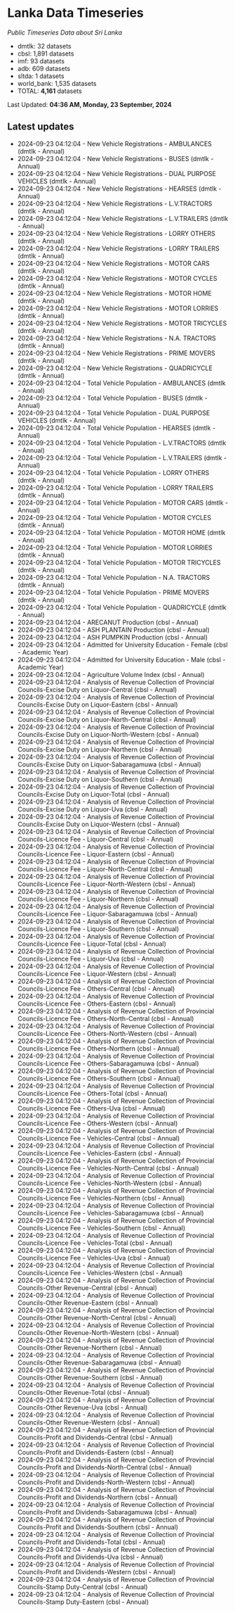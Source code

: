 # Lanka Data Timeseries
*Public Timeseries Data about Sri Lanka*

* dmtlk: 32 datasets
* cbsl: 1,891 datasets
* imf: 93 datasets
* adb: 609 datasets
* sltda: 1 datasets
* world_bank: 1,535 datasets
* TOTAL: **4,161** datasets

Last Updated: **04:36 AM, Monday, 23 September, 2024**

## Latest updates

* 2024-09-23 04:12:04 - New Vehicle Registrations - AMBULANCES (dmtlk - Annual)
* 2024-09-23 04:12:04 - New Vehicle Registrations - BUSES (dmtlk - Annual)
* 2024-09-23 04:12:04 - New Vehicle Registrations - DUAL PURPOSE VEHICLES (dmtlk - Annual)
* 2024-09-23 04:12:04 - New Vehicle Registrations - HEARSES (dmtlk - Annual)
* 2024-09-23 04:12:04 - New Vehicle Registrations - L.V.TRACTORS (dmtlk - Annual)
* 2024-09-23 04:12:04 - New Vehicle Registrations - L.V.TRAILERS (dmtlk - Annual)
* 2024-09-23 04:12:04 - New Vehicle Registrations - LORRY OTHERS (dmtlk - Annual)
* 2024-09-23 04:12:04 - New Vehicle Registrations - LORRY TRAILERS (dmtlk - Annual)
* 2024-09-23 04:12:04 - New Vehicle Registrations - MOTOR CARS (dmtlk - Annual)
* 2024-09-23 04:12:04 - New Vehicle Registrations - MOTOR CYCLES (dmtlk - Annual)
* 2024-09-23 04:12:04 - New Vehicle Registrations - MOTOR HOME (dmtlk - Annual)
* 2024-09-23 04:12:04 - New Vehicle Registrations - MOTOR LORRIES (dmtlk - Annual)
* 2024-09-23 04:12:04 - New Vehicle Registrations - MOTOR TRICYCLES (dmtlk - Annual)
* 2024-09-23 04:12:04 - New Vehicle Registrations - N.A. TRACTORS (dmtlk - Annual)
* 2024-09-23 04:12:04 - New Vehicle Registrations - PRIME MOVERS (dmtlk - Annual)
* 2024-09-23 04:12:04 - New Vehicle Registrations - QUADRICYCLE (dmtlk - Annual)
* 2024-09-23 04:12:04 - Total Vehicle Population - AMBULANCES (dmtlk - Annual)
* 2024-09-23 04:12:04 - Total Vehicle Population - BUSES (dmtlk - Annual)
* 2024-09-23 04:12:04 - Total Vehicle Population - DUAL PURPOSE VEHICLES (dmtlk - Annual)
* 2024-09-23 04:12:04 - Total Vehicle Population - HEARSES (dmtlk - Annual)
* 2024-09-23 04:12:04 - Total Vehicle Population - L.V.TRACTORS (dmtlk - Annual)
* 2024-09-23 04:12:04 - Total Vehicle Population - L.V.TRAILERS (dmtlk - Annual)
* 2024-09-23 04:12:04 - Total Vehicle Population - LORRY OTHERS (dmtlk - Annual)
* 2024-09-23 04:12:04 - Total Vehicle Population - LORRY TRAILERS (dmtlk - Annual)
* 2024-09-23 04:12:04 - Total Vehicle Population - MOTOR CARS (dmtlk - Annual)
* 2024-09-23 04:12:04 - Total Vehicle Population - MOTOR CYCLES (dmtlk - Annual)
* 2024-09-23 04:12:04 - Total Vehicle Population - MOTOR HOME (dmtlk - Annual)
* 2024-09-23 04:12:04 - Total Vehicle Population - MOTOR LORRIES (dmtlk - Annual)
* 2024-09-23 04:12:04 - Total Vehicle Population - MOTOR TRICYCLES (dmtlk - Annual)
* 2024-09-23 04:12:04 - Total Vehicle Population - N.A. TRACTORS (dmtlk - Annual)
* 2024-09-23 04:12:04 - Total Vehicle Population - PRIME MOVERS (dmtlk - Annual)
* 2024-09-23 04:12:04 - Total Vehicle Population - QUADRICYCLE (dmtlk - Annual)
* 2024-09-23 04:12:04 - ARECANUT Production (cbsl - Annual)
* 2024-09-23 04:12:04 - ASH PLANTAIN Production (cbsl - Annual)
* 2024-09-23 04:12:04 - ASH PUMPKIN Production (cbsl - Annual)
* 2024-09-23 04:12:04 - Admitted for University Education - Female (cbsl - Academic Year)
* 2024-09-23 04:12:04 - Admitted for University Education - Male (cbsl - Academic Year)
* 2024-09-23 04:12:04 - Agriculture Volume Index (cbsl - Annual)
* 2024-09-23 04:12:04 - Analysis of Revenue Collection of Provincial Councils-Excise Duty on Liquor-Central (cbsl - Annual)
* 2024-09-23 04:12:04 - Analysis of Revenue Collection of Provincial Councils-Excise Duty on Liquor-Eastern (cbsl - Annual)
* 2024-09-23 04:12:04 - Analysis of Revenue Collection of Provincial Councils-Excise Duty on Liquor-North-Central (cbsl - Annual)
* 2024-09-23 04:12:04 - Analysis of Revenue Collection of Provincial Councils-Excise Duty on Liquor-North-Western (cbsl - Annual)
* 2024-09-23 04:12:04 - Analysis of Revenue Collection of Provincial Councils-Excise Duty on Liquor-Northern (cbsl - Annual)
* 2024-09-23 04:12:04 - Analysis of Revenue Collection of Provincial Councils-Excise Duty on Liquor-Sabaragamuwa (cbsl - Annual)
* 2024-09-23 04:12:04 - Analysis of Revenue Collection of Provincial Councils-Excise Duty on Liquor-Southern (cbsl - Annual)
* 2024-09-23 04:12:04 - Analysis of Revenue Collection of Provincial Councils-Excise Duty on Liquor-Total (cbsl - Annual)
* 2024-09-23 04:12:04 - Analysis of Revenue Collection of Provincial Councils-Excise Duty on Liquor-Uva (cbsl - Annual)
* 2024-09-23 04:12:04 - Analysis of Revenue Collection of Provincial Councils-Excise Duty on Liquor-Western (cbsl - Annual)
* 2024-09-23 04:12:04 - Analysis of Revenue Collection of Provincial Councils-Licence Fee - Liquor-Central (cbsl - Annual)
* 2024-09-23 04:12:04 - Analysis of Revenue Collection of Provincial Councils-Licence Fee - Liquor-Eastern (cbsl - Annual)
* 2024-09-23 04:12:04 - Analysis of Revenue Collection of Provincial Councils-Licence Fee - Liquor-North-Central (cbsl - Annual)
* 2024-09-23 04:12:04 - Analysis of Revenue Collection of Provincial Councils-Licence Fee - Liquor-North-Western (cbsl - Annual)
* 2024-09-23 04:12:04 - Analysis of Revenue Collection of Provincial Councils-Licence Fee - Liquor-Northern (cbsl - Annual)
* 2024-09-23 04:12:04 - Analysis of Revenue Collection of Provincial Councils-Licence Fee - Liquor-Sabaragamuwa (cbsl - Annual)
* 2024-09-23 04:12:04 - Analysis of Revenue Collection of Provincial Councils-Licence Fee - Liquor-Southern (cbsl - Annual)
* 2024-09-23 04:12:04 - Analysis of Revenue Collection of Provincial Councils-Licence Fee - Liquor-Total (cbsl - Annual)
* 2024-09-23 04:12:04 - Analysis of Revenue Collection of Provincial Councils-Licence Fee - Liquor-Uva (cbsl - Annual)
* 2024-09-23 04:12:04 - Analysis of Revenue Collection of Provincial Councils-Licence Fee - Liquor-Western (cbsl - Annual)
* 2024-09-23 04:12:04 - Analysis of Revenue Collection of Provincial Councils-Licence Fee - Others-Central (cbsl - Annual)
* 2024-09-23 04:12:04 - Analysis of Revenue Collection of Provincial Councils-Licence Fee - Others-Eastern (cbsl - Annual)
* 2024-09-23 04:12:04 - Analysis of Revenue Collection of Provincial Councils-Licence Fee - Others-North-Central (cbsl - Annual)
* 2024-09-23 04:12:04 - Analysis of Revenue Collection of Provincial Councils-Licence Fee - Others-North-Western (cbsl - Annual)
* 2024-09-23 04:12:04 - Analysis of Revenue Collection of Provincial Councils-Licence Fee - Others-Northern (cbsl - Annual)
* 2024-09-23 04:12:04 - Analysis of Revenue Collection of Provincial Councils-Licence Fee - Others-Sabaragamuwa (cbsl - Annual)
* 2024-09-23 04:12:04 - Analysis of Revenue Collection of Provincial Councils-Licence Fee - Others-Southern (cbsl - Annual)
* 2024-09-23 04:12:04 - Analysis of Revenue Collection of Provincial Councils-Licence Fee - Others-Total (cbsl - Annual)
* 2024-09-23 04:12:04 - Analysis of Revenue Collection of Provincial Councils-Licence Fee - Others-Uva (cbsl - Annual)
* 2024-09-23 04:12:04 - Analysis of Revenue Collection of Provincial Councils-Licence Fee - Others-Western (cbsl - Annual)
* 2024-09-23 04:12:04 - Analysis of Revenue Collection of Provincial Councils-Licence Fee - Vehicles-Central (cbsl - Annual)
* 2024-09-23 04:12:04 - Analysis of Revenue Collection of Provincial Councils-Licence Fee - Vehicles-Eastern (cbsl - Annual)
* 2024-09-23 04:12:04 - Analysis of Revenue Collection of Provincial Councils-Licence Fee - Vehicles-North-Central (cbsl - Annual)
* 2024-09-23 04:12:04 - Analysis of Revenue Collection of Provincial Councils-Licence Fee - Vehicles-North-Western (cbsl - Annual)
* 2024-09-23 04:12:04 - Analysis of Revenue Collection of Provincial Councils-Licence Fee - Vehicles-Northern (cbsl - Annual)
* 2024-09-23 04:12:04 - Analysis of Revenue Collection of Provincial Councils-Licence Fee - Vehicles-Sabaragamuwa (cbsl - Annual)
* 2024-09-23 04:12:04 - Analysis of Revenue Collection of Provincial Councils-Licence Fee - Vehicles-Southern (cbsl - Annual)
* 2024-09-23 04:12:04 - Analysis of Revenue Collection of Provincial Councils-Licence Fee - Vehicles-Total (cbsl - Annual)
* 2024-09-23 04:12:04 - Analysis of Revenue Collection of Provincial Councils-Licence Fee - Vehicles-Uva (cbsl - Annual)
* 2024-09-23 04:12:04 - Analysis of Revenue Collection of Provincial Councils-Licence Fee - Vehicles-Western (cbsl - Annual)
* 2024-09-23 04:12:04 - Analysis of Revenue Collection of Provincial Councils-Other Revenue-Central (cbsl - Annual)
* 2024-09-23 04:12:04 - Analysis of Revenue Collection of Provincial Councils-Other Revenue-Eastern (cbsl - Annual)
* 2024-09-23 04:12:04 - Analysis of Revenue Collection of Provincial Councils-Other Revenue-North-Central (cbsl - Annual)
* 2024-09-23 04:12:04 - Analysis of Revenue Collection of Provincial Councils-Other Revenue-North-Western (cbsl - Annual)
* 2024-09-23 04:12:04 - Analysis of Revenue Collection of Provincial Councils-Other Revenue-Northern (cbsl - Annual)
* 2024-09-23 04:12:04 - Analysis of Revenue Collection of Provincial Councils-Other Revenue-Sabaragamuwa (cbsl - Annual)
* 2024-09-23 04:12:04 - Analysis of Revenue Collection of Provincial Councils-Other Revenue-Southern (cbsl - Annual)
* 2024-09-23 04:12:04 - Analysis of Revenue Collection of Provincial Councils-Other Revenue-Total (cbsl - Annual)
* 2024-09-23 04:12:04 - Analysis of Revenue Collection of Provincial Councils-Other Revenue-Uva (cbsl - Annual)
* 2024-09-23 04:12:04 - Analysis of Revenue Collection of Provincial Councils-Other Revenue-Western (cbsl - Annual)
* 2024-09-23 04:12:04 - Analysis of Revenue Collection of Provincial Councils-Profit and Dividends-Central (cbsl - Annual)
* 2024-09-23 04:12:04 - Analysis of Revenue Collection of Provincial Councils-Profit and Dividends-Eastern (cbsl - Annual)
* 2024-09-23 04:12:04 - Analysis of Revenue Collection of Provincial Councils-Profit and Dividends-North-Central (cbsl - Annual)
* 2024-09-23 04:12:04 - Analysis of Revenue Collection of Provincial Councils-Profit and Dividends-North-Western (cbsl - Annual)
* 2024-09-23 04:12:04 - Analysis of Revenue Collection of Provincial Councils-Profit and Dividends-Northern (cbsl - Annual)
* 2024-09-23 04:12:04 - Analysis of Revenue Collection of Provincial Councils-Profit and Dividends-Sabaragamuwa (cbsl - Annual)
* 2024-09-23 04:12:04 - Analysis of Revenue Collection of Provincial Councils-Profit and Dividends-Southern (cbsl - Annual)
* 2024-09-23 04:12:04 - Analysis of Revenue Collection of Provincial Councils-Profit and Dividends-Total (cbsl - Annual)
* 2024-09-23 04:12:04 - Analysis of Revenue Collection of Provincial Councils-Profit and Dividends-Uva (cbsl - Annual)
* 2024-09-23 04:12:04 - Analysis of Revenue Collection of Provincial Councils-Profit and Dividends-Western (cbsl - Annual)
* 2024-09-23 04:12:04 - Analysis of Revenue Collection of Provincial Councils-Stamp Duty-Central (cbsl - Annual)
* 2024-09-23 04:12:04 - Analysis of Revenue Collection of Provincial Councils-Stamp Duty-Eastern (cbsl - Annual)